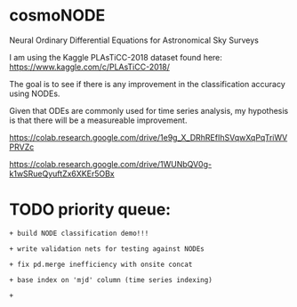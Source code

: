 # cosmoNODE
Neural Ordinary Differential Equations for Astronomical Sky Surveys

I am using the Kaggle PLAsTiCC-2018 dataset found here: https://www.kaggle.com/c/PLAsTiCC-2018/

The goal is to see if there is any improvement in the classification accuracy using NODEs.

Given that ODEs are commonly used for time series analysis, my hypothesis is that there will be a measureable improvement.

https://colab.research.google.com/drive/1e9g_X_DRhREfIhSVqwXqPqTriWVPRVZc

https://colab.research.google.com/drive/1WUNbQV0g-k1wSRueQyuftZx6XKEr5OBx

# TODO priority queue:
	+ build NODE classification demo!!!

	+ write validation nets for testing against NODEs 

	+ fix pd.merge inefficiency with onsite concat

	+ base index on 'mjd' column (time series indexing)

	+ 
